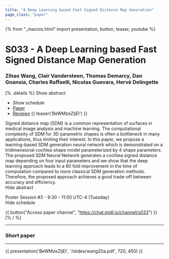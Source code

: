 ```yaml
---
title: "A Deep Learning based Fast Signed Distance Map Generation"
page_class: "paper"
---
```


{% from "_macros.html" import presentation, button, teaser, youtube %}

# S033 - A Deep Learning based Fast Signed Distance Map Generation

### Zihao Wang, Clair Vandersteen, Thomas Demarcy, Dan Gnansia, Charles Raffaelli, Nicolas Guevara, Hervé Delingette

[% .details %]
<a class="toggle_visibility" data-selector=".abstract" data-level="3">Show abstract</a>
- <a class="toggle_visibility" data-selector=".schedule" data-level="3">Show schedule</a>
- <a href="https://openreview.net/pdf?id=b2N5ZuEouu">Paper</a>
- <a href="https://openreview.net/forum?id=b2N5ZuEouu">Reviews</a>
{{ teaser('BeWMzeZIjEI') }}

<p>
    <span class="abstract">
        Signed distance map (SDM) is a common representation of surfaces in medical image analysis and machine learning. The computational complexity of SDM for 3D parametric shapes is often a bottleneck in many applications, thus limiting their interest. In this paper, we propose a learning-based SDM generation neural network which is demonstrated on a tridimensional cochlea shape model parameterized by 4 shape parameters.      The proposed SDM Neural Network generates a cochlea signed distance map depending on four input parameters and we show that the deep learning approach leads to a 60 fold improvement in the time of computation compared to more classical SDM generation methods. Therefore, the proposed approach achieves a good trade-off between accuracy and efficiency. 
        <br>
        <span class="actions"><a class="toggle_visibility" data-level="2">Hide abstract</a></span>
    </span>
</p>

<p>
    <span class="schedule">
        Poster Session #3  - 9:30 - 11:00 UTC-4 (Tuesday)
        <br>
        <span class="actions"><a class="toggle_visibility" data-level="2">Hide schedule</a></span>
    </span>
</p>

{{ button("Access paper channel", "https://chat.midl.io/channel/s033") }}
[% / %]

---

### Short paper

---

{{ presentation('BeWMzeZIjEI', '/slides/wang20a.pdf', 720, 450) }}